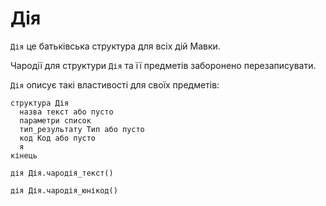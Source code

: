 # Дія

`Дія` <keyword>це</keyword> батьківська структура для всіх дій <subject>
Мавки</subject>.

Чародії для структури `Дія` та її предметів заборонено перезаписувати.

`Дія` описує такі властивості для своїх предметів:

```мавка
структура Дія
  назва текст або пусто
  параметри список
  тип_результату Тип або пусто
  код Код або пусто
  я
кінець
```

```мавка
дія Дія.чародія_текст()
```

```мавка
дія Дія.чародія_юнікод()
```